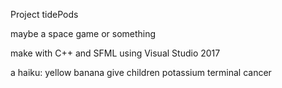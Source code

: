 Project tidePods

maybe a space game or something

make with C++ and SFML using Visual Studio 2017





a haiku:
yellow banana
give children potassium
terminal cancer
